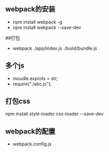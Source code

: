 ## webpack的安装
- npm install webpack -g
- npm install webpack --save-dev

##打包
- webpack ./app/index.js ./build/bundle.js

## 多个js
- moudle.exprots = str;
- require("./abc.js");

## 打包css
 npm install style-loader css-loader --save-dev
## webpack的配置
 - webpack.config.js
